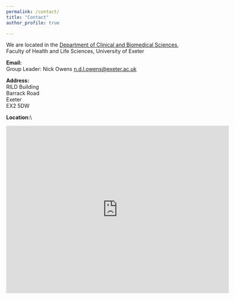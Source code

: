 ```yaml
---
permalink: /contact/
title: "Contact"
author_profile: true

---
```



We are located in the [Department of Clinical and Biomedical Sciences](https://www.exeter.ac.uk/departments/hls/clinical/), Faculty of Health and Life Sciences, University of Exeter

**Email:**\
Group Leader: Nick Owens n.d.l.owens@exeter.ac.uk

**Address:**\
RILD Building\
Barrack Road\
Exeter\
EX2 5DW

**Location:**\
<iframe src="https://www.google.com/maps/embed?pb=!1m14!1m8!1m3!1d10104.187312107275!2d-3.5094304!3d50.7190704!3m2!1i1024!2i768!4f13.1!3m3!1m2!1s0x486da4056a4c7561%3A0xb4855853f1c3298!2sRILD%20Building!5e0!3m2!1sen!2suk!4v1697033730848!5m2!1sen!2suk" width="600" height="450" style="border:0;" allowfullscreen="" loading="lazy" referrerpolicy="no-referrer-when-downgrade"></iframe>